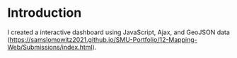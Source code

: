 # Introduction

I created a interactive dashboard using JavaScript, Ajax, and GeoJSON data (https://samslomowitz2021.github.io/SMU-Portfolio/12-Mapping-Web/Submissions/index.html). 
